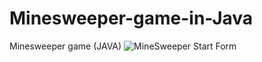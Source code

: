 # Minesweeper-game-in-Java
Minesweeper game (JAVA)
![MineSweeper Start Form]("https://github.com/irtza46/Minesweeper-game-in-Java/blob/master/MineSweeper/MenuForm.PNG")
